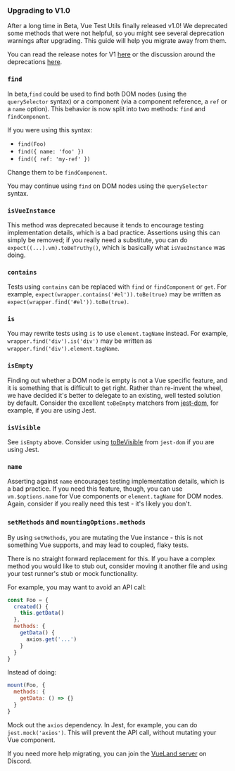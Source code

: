 ### Upgrading to V1.0

After a long time in Beta, Vue Test Utils finally released v1.0! We deprecated some methods that were not helpful, so you might see several deprecation warnings after upgrading. This guide will help you migrate away from them.

You can read the release notes for V1 [here](https://github.com/vuejs/vue-test-utils/releases) or the discussion around the deprecations [here](https://github.com/vuejs/rfcs/pull/161).

### `find`

In beta,`find` could be used to find both DOM nodes (using the `querySelector` syntax) or a component (via a component reference, a `ref` or a `name` option). This behavior is now split into two methods: `find` and `findComponent`.

If you were using this syntax:

- `find(Foo)`
- `find({ name: 'foo' })`
- `find({ ref: 'my-ref' })`

Change them to be `findComponent`.

You may continue using `find` on DOM nodes using the `querySelector` syntax.

### `isVueInstance`

This method was deprecated because it tends to encourage testing implementation details, which is a bad practice. Assertions using this can simply be removed; if you really need a substitute, you can do `expect((...).vm).toBeTruthy()`, which is basically what `isVueInstance` was doing.

### `contains`

Tests using `contains` can be replaced with `find` or `findComponent` or `get`. For example, `expect(wrapper.contains('#el')).toBe(true)` may be written as `expect(wrapper.find('#el')).toBe(true)`.

### `is`

You may rewrite tests using `is` to use `element.tagName` instead. For example, `wrapper.find('div').is('div')` may be written as `wrapper.find('div').element.tagName`.

### `isEmpty`

Finding out whether a DOM node is empty is not a Vue specific feature, and it is something that is difficult to get right. Rather than re-invent the wheel, we have decided it's better to delegate to an existing, well tested solution by default. Consider the excellent `toBeEmpty` matchers from [jest-dom](https://github.com/testing-library/jest-dom#tobeempty), for example, if you are using Jest.

### `isVisible`

See `isEmpty` above. Consider using [toBeVisible](https://github.com/testing-library/jest-dom#tobevisible) from `jest-dom` if you are using Jest.

### `name`

Asserting against `name` encourages testing implementation details, which is a bad practice. If you need this feature, though, you can use `vm.$options.name` for Vue components or `element.tagName` for DOM nodes. Again, consider if you really need this test - it's likely you don't.

### `setMethods` and `mountingOptions.methods`

By using `setMethods`, you are mutating the Vue instance - this is not something Vue supports, and may lead to coupled, flaky tests.

There is no straight forward replacement for this. If you have a complex method you would like to stub out, consider moving it another file and using your test runner's stub or mock functionality.

For example, you may want to avoid an API call:

```js
const Foo = {
  created() {
    this.getData()
  },
  methods: {
    getData() {
      axios.get('...')
    }
  }
}
```

Instead of doing:

```js
mount(Foo, {
  methods: {
    getData: () => {}
  }
}
```

Mock out the `axios` dependency. In Jest, for example, you can do `jest.mock('axios')`. This will prevent the API call, without mutating your Vue component.

If you need more help migrating, you can join the [VueLand server](https://chat.vuejs.org/) on Discord.
